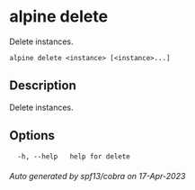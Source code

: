 # alpine delete

Delete instances.

```
alpine delete <instance> [<instance>...]
```

## Description

Delete instances.

## Options

```
  -h, --help   help for delete
```

###### Auto generated by spf13/cobra on 17-Apr-2023
